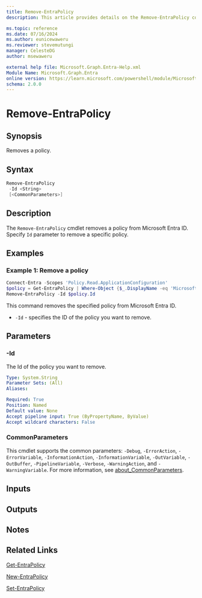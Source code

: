 ```yaml
---
title: Remove-EntraPolicy
description: This article provides details on the Remove-EntraPolicy command.

ms.topic: reference
ms.date: 07/16/2024
ms.author: eunicewaweru
ms.reviewer: stevemutungi
manager: CelesteDG
author: msewaweru

external help file: Microsoft.Graph.Entra-Help.xml
Module Name: Microsoft.Graph.Entra
online version: https://learn.microsoft.com/powershell/module/Microsoft.Graph.Entra/Remove-EntraPolicy
schema: 2.0.0
---
```


# Remove-EntraPolicy

## Synopsis

Removes a policy.

## Syntax

```powershell
Remove-EntraPolicy
 -Id <String>
 [<CommonParameters>]
```

## Description

The `Remove-EntraPolicy` cmdlet removes a policy from Microsoft Entra ID. Specify `Id` parameter to remove a specific policy.

## Examples

### Example 1: Remove a policy

```powershell
Connect-Entra -Scopes 'Policy.Read.ApplicationConfiguration'
$policy = Get-EntraPolicy | Where-Object {$_.DisplayName -eq 'Microsoft User Default Recommended Policy'}
Remove-EntraPolicy -Id $policy.Id
```

This command removes the specified policy from Microsoft Entra ID.

- `-Id` - specifies the ID of the policy you want to remove.

## Parameters

### -Id

The Id of the policy you want to remove.

```yaml
Type: System.String
Parameter Sets: (All)
Aliases:

Required: True
Position: Named
Default value: None
Accept pipeline input: True (ByPropertyName, ByValue)
Accept wildcard characters: False
```

### CommonParameters

This cmdlet supports the common parameters: `-Debug`, `-ErrorAction`, `-ErrorVariable`, `-InformationAction`, `-InformationVariable`, `-OutVariable`, `-OutBuffer`, `-PipelineVariable`, `-Verbose`, `-WarningAction`, and `-WarningVariable`. For more information, see [about_CommonParameters](https://go.microsoft.com/fwlink/?LinkID=113216).

## Inputs

## Outputs

## Notes

## Related Links

[Get-EntraPolicy](Get-EntraPolicy.md)

[New-EntraPolicy](New-EntraPolicy.md)

[Set-EntraPolicy](Set-EntraPolicy.md)
